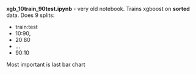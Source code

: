 **xgb_10train_90test.ipynb** - very old notebook. Trains xgboost on **sorted** data. Does 9 splits:
* train:test 
* 10:90, 
* 20:80 
* ... 
* 90:10

Most important is last bar chart